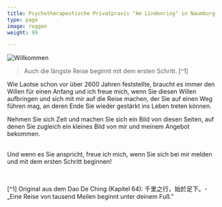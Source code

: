 ```yaml
---
title: Psychotherapeutische Privatpraxis "Am Lindenring" in Naumburg
type: page
image: roggen
weight: 99

---
```

![Willkommen](/images/zen-stones-water.jpg "Guido Lindner")

> Auch die längste Reise beginnt mit dem ersten Schritt. \[^1\]

Wie Laotse schon vor über 2600 Jahren feststellte, braucht es immer den Willen für einen Anfang und ich freue mich, wenn Sie diesen Willen aufbringen und sich mit mir auf die Reise machen, der Sie auf einen Weg führen mag, an deren Ende Sie wieder gestärkt ins Leben treten können.<br>

Nehmen Sie sich Zeit und machen Sie sich ein Bild von diesen Seiten, auf denen Sie zugleich ein kleines Bild von mir und meinem Angebot bekommen.

<br> Und wenn es Sie anspricht, freue ich mich, wenn Sie sich bei mir melden und mit dem ersten Schritt beginnen!

<br>

[^1\] Original aus dem Dao De Ching (Kapitel 64):  千里之行，始於足下。- „Eine Reise von tausend Meilen beginnt unter deinem Fuß."